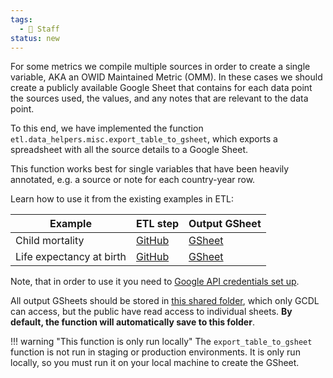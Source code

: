 ```yaml
---
tags:
  - 👷 Staff
status: new
---
```


For some metrics we compile multiple sources in order to create a single variable, AKA an OWID Maintained Metric (OMM). In these cases we should create a publicly available Google Sheet that contains for each data point the sources used, the values, and any notes that are relevant to the data point.

To this end, we have implemented the function `etl.data_helpers.misc.export_table_to_gsheet`, which exports a spreadsheet with all the source details to a Google Sheet.

This function works best for single variables that have been heavily annotated, e.g. a source or note for each country-year row.

Learn how to use it from the existing examples in ETL:

| Example                  | ETL step                                                                                                                                                 | Output GSheet                                                                                                  |
| ------------------------ | -------------------------------------------------------------------------------------------------------------------------------------------------------- | -------------------------------------------------------------------------------------------------------------- |
| Child mortality          | [GitHub](https://github.com/owid/etl/blob/9c12fb1ba48dd2a3fbef557224be0d27842b9fee/etl/steps/data/grapher/un/2025-04-25/long_run_child_mortality.py#L27) | [GSheet](https://docs.google.com/spreadsheets/d/1n-WO7yEbi6sXPpeWrorSEVu8w_Yu5dM0n97q1h16L0g/edit?gid=0#gid=0) |
| Life expectancy at birth | [GitHub](https://github.com/owid/etl/blob/9c12fb1ba48dd2a3fbef557224be0d27842b9fee/etl/steps/data/grapher/demography/2024-12-03/life_expectancy.py#L29)  | [GSheet](https://docs.google.com/spreadsheets/d/1LnrU1V3p2wq7sAPY4AHRdH1urol3cKev7prEvlLfSU4/edit?gid=0#gid=0) |

Note, that in order to use it you need to [Google API credentials set up](../configure-google-api.md).

All output GSheets should be stored in [this shared folder](https://drive.google.com/drive/folders/1qH0uBtO5KLvdew8X6u-lF75E4uKHSrjp), which only GCDL can access, but the public have read access to individual sheets. **By default, the function will automatically save to this folder**.

!!! warning "This function is only run locally"
The `export_table_to_gsheet` function is not run in staging or production environments. It is only run locally, so you must run it on your local machine to create the GSheet.
